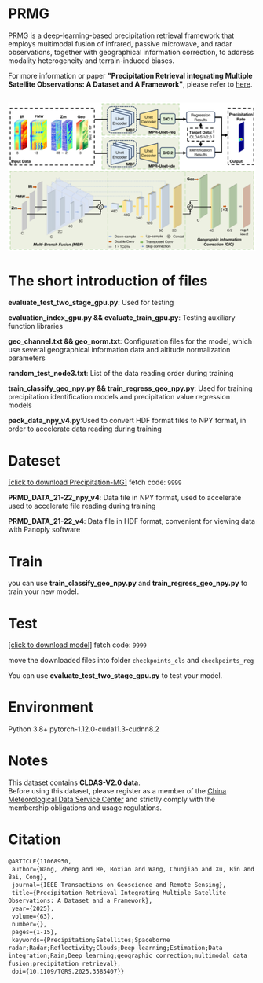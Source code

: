 # PRMG
PRMG is a deep-learning-based precipitation retrieval framework that employs multimodal fusion of infrared, passive microwave, and radar observations, together with geographical information correction, to address modality heterogeneity and terrain-induced biases.

For more information or paper **"Precipitation Retrieval integrating Multiple Satellite Observations: A Dataset and A Framework"**, please refer to [here](https://ieeexplore.ieee.org/abstract/document/11068950).


![image](https://github.com/Zjut-MultimediaPlus/PRMG/blob/main/img.png)
---

# The short introduction of files

**evaluate_test_two_stage_gpu.py**: Used for testing

**evaluation_index_gpu.py  && evaluate_train_gpu.py**: Testing auxiliary function libraries

**geo_channel.txt && geo_norm.txt**: Configuration files for the model, which use several geographical information data and altitude normalization parameters

**random_test_node3.txt**: List of the data reading order during training

**train_classify_geo_npy.py && train_regress_geo_npy.py**: Used for training precipitation identification models and precipitation value regression models

**pack_data_npy_v4.py**:Used to convert HDF format files to NPY format, in order to accelerate data reading during training

 

# Dateset

[[click to download Precipitation-MG]](https://pan.baidu.com/s/1Ciku8U78znWDX4ITD62TfA?pwd=9999)
fetch code: ```9999```

**PRMD_DATA_21-22_npy_v4**: Data file in NPY format, used to accelerate used to accelerate file reading during training

**PRMD_DATA_21-22_v4**: Data file in HDF format, convenient for viewing data with Panoply software

 

# Train

you can use **train_classify_geo_npy.py** and **train_regress_geo_npy.py** to train your new model.

 
# Test
[[click to download model]](https://pan.baidu.com/s/1-QbBTii8Ti2UYdn7MThGSw?pwd=9999)
fetch code: ```9999```

move the downloaded files into folder  ```checkpoints_cls``` and ```checkpoints_reg```  

You can use **evaluate_test_two_stage_gpu.py** to test your model.

 

# Environment
Python 3.8+ pytorch-1.12.0-cuda11.3-cudnn8.2 

# Notes
This dataset contains **CLDAS-V2.0 data**.  
Before using this dataset, please register as a member of the [China Meteorological Data Service Center](https://data.cma.cn/article/getLeft/id/287/keyIndex/7.html?menuId=24) and strictly comply with the membership obligations and usage regulations.


# Citation
 ```
@ARTICLE{11068950,
  author={Wang, Zheng and He, Boxian and Wang, Chunjiao and Xu, Bin and Bai, Cong},
  journal={IEEE Transactions on Geoscience and Remote Sensing}, 
  title={Precipitation Retrieval Integrating Multiple Satellite Observations: A Dataset and a Framework}, 
  year={2025},
  volume={63},
  number={},
  pages={1-15},
  keywords={Precipitation;Satellites;Spaceborne radar;Radar;Reflectivity;Clouds;Deep learning;Estimation;Data integration;Rain;Deep learning;geographic correction;multimodal data fusion;precipitation retrieval},
  doi={10.1109/TGRS.2025.3585407}} 
  ```
